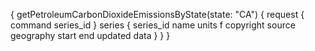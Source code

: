 {
  getPetroleumCarbonDioxideEmissionsByState(state: "CA") {
    request {
      command
      series_id
    }
    series {
      series_id
      name
      units
      f
      copyright
      source
      geography
      start
      end
      updated
      data
    }
  }
}